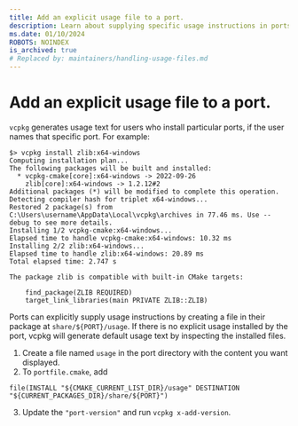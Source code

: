 ```yaml
---
title: Add an explicit usage file to a port.
description: Learn about supplying specific usage instructions in ports
ms.date: 01/10/2024
ROBOTS: NOINDEX
is_archived: true
# Replaced by: maintainers/handling-usage-files.md
---
```

# Add an explicit usage file to a port.

`vcpkg` generates usage text for users who install particular ports, if the user names that specific port. For example:

```
$> vcpkg install zlib:x64-windows
Computing installation plan...
The following packages will be built and installed:
  * vcpkg-cmake[core]:x64-windows -> 2022-09-26
    zlib[core]:x64-windows -> 1.2.12#2
Additional packages (*) will be modified to complete this operation.
Detecting compiler hash for triplet x64-windows...
Restored 2 package(s) from C:\Users\username\AppData\Local\vcpkg\archives in 77.46 ms. Use --debug to see more details.
Installing 1/2 vcpkg-cmake:x64-windows...
Elapsed time to handle vcpkg-cmake:x64-windows: 10.32 ms
Installing 2/2 zlib:x64-windows...
Elapsed time to handle zlib:x64-windows: 20.89 ms
Total elapsed time: 2.747 s

The package zlib is compatible with built-in CMake targets:

    find_package(ZLIB REQUIRED)
    target_link_libraries(main PRIVATE ZLIB::ZLIB)
```

Ports can explicitly supply usage instructions by creating a file in their package at `share/${PORT}/usage`. If there is no explicit usage installed by the port, vcpkg will generate default usage text by inspecting the installed files.

1. Create a file named `usage` in the port directory with the content you want displayed.
2. To `portfile.cmake`, add
```
file(INSTALL "${CMAKE_CURRENT_LIST_DIR}/usage" DESTINATION "${CURRENT_PACKAGES_DIR}/share/${PORT}")
```
3. Update the `"port-version"` and run `vcpkg x-add-version`.
